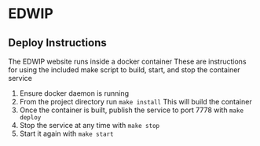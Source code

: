 # EDWIP

## Deploy Instructions
The EDWIP website runs inside a docker container
These are instructions for using the included make script to build, start, and stop the container service

1. Ensure docker daemon is running
2. From the project directory run `make install` This will build the container
3. Once the container is built, publish the service to port 7778 with `make deploy`
3. Stop the service at any time with `make stop`
4. Start it again with `make start`
